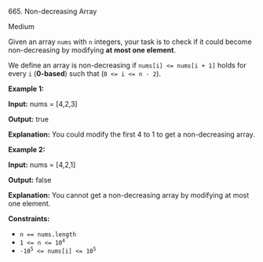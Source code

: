 665\. Non-decreasing Array

Medium

Given an array `nums` with `n` integers, your task is to check if it could become non-decreasing by modifying **at most one element**.

We define an array is non-decreasing if `nums[i] <= nums[i + 1]` holds for every `i` (**0-based**) such that (`0 <= i <= n - 2`).

**Example 1:**

**Input:** nums = [4,2,3]

**Output:** true

**Explanation:** You could modify the first 4 to 1 to get a non-decreasing array.

**Example 2:**

**Input:** nums = [4,2,1]

**Output:** false

**Explanation:** You cannot get a non-decreasing array by modifying at most one element.

**Constraints:**

*   `n == nums.length`
*   <code>1 <= n <= 10<sup>4</sup></code>
*   <code>-10<sup>5</sup> <= nums[i] <= 10<sup>5</sup></code>